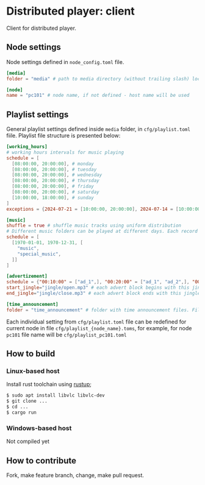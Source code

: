 # Distributed player: client

Client for distributed player.

## Node settings

Node settings defined in `node_config.toml` file.

```toml
[media]
folder = "media" # path to media directory (without trailing slash) local or absolute, for windows-based hosts slashes must be escaped: "D:\\media"

[node]
name = "pc101" # node name, if not defined - host name will be used
```

## Playlist settings

General playlist settings defined inside `media` folder, in `cfg/playlist.toml` fiile. Playlist file structure is presented below:

```toml
[working_hours]
# working hours intervals for music playing
schedule = [
  [08:00:00, 20:00:00], # monday
  [08:00:00, 20:00:00], # tuesday
  [08:00:00, 20:00:00], # wednesday
  [08:00:00, 20:00:00], # thursday
  [08:00:00, 20:00:00], # friday
  [08:00:00, 20:00:00], # saturday
  [10:00:00, 18:00:00], # sunday
]
exceptions = {2024-07-21 = [10:00:00, 20:00:00], 2024-07-14 = [10:00:00, 17:00:00]} # if necessary, certain days working hours can be redefined here

[music]
shuffle = true # shuffle music tracks using uniform distribution
# Different music folders can be played at different days. Each record contains start date, end date, music folders list (inside media folder). Intervals from different records must not intersect. Intervals with year 1970 - are annual (valid for every year). Each path in this file must use unix style slashes.
schedule = [
  [1970-01-01, 1970-12-31, [
    "music",
    "special_music",
  ]]
]

[advertizement]
schedule = {"00:10:00" = ["ad_1",], "00:20:00" = ["ad_1", "ad_2",], "00:40:00" = ["ad_1", "ad_2", "ad_3",]} # advertizement schedule, key - minutes count for current hour, value - list of adverts folders
start_jingle="jingle/open.mp3" # each advert block begins with this jingle
end_jingle="jingle/close.mp3" # each advert block ends with this jingle

[time_announcement]
folder = "time_announcement" # folder with time announcement files. File name must match dd_00.mp3 pattern: 09_00.mp3, 23_00.mp3
```

Each individual setting from `cfg/playlist.toml` file can be redefined for current node in file `cfg/playlist_{node_name}.toms`, for example, for node `pc101` file name will be `cfg/playlist_pc101.toml`

## How to build

### Linux-based host

Install rust toolchain using [rustup](https://rustup.rs/);

```sh
$ sudo apt install libvlc libvlc-dev
$ git clone ...
$ cd ...
$ cargo run
```

### Windows-based host

Not compiled yet

## How to contribute

Fork, make feature branch, change, make pull request.
